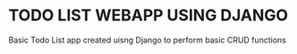 # TODO LIST WEBAPP USING DJANGO
Basic Todo List app created uisng Django to perform basic CRUD functions

